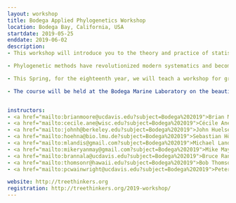 ```yaml
---
layout: workshop
title: Bodega Applied Phylogenetics Workshop
location: Bodega Bay, California, USA
startdate: 2019-05-25
enddate: 2019-06-02
description: 
- This workshop will introduce you to the theory and practice of statistical phylogenetics. You will be taught by faculty from world-class universities, all of whom are experts in the theory and practice that you will be taught. 

- Phylogenetic methods have revolutionized modern systematics and become indispensable tools in evolution, ecology and comparative biology, playing an increasingly important role in analyses of biological data at all levels of organization ranging from molecules to ecological communities. The estimation of phylogenetic trees is now a formalized statistical problem with general agreement on the central issues and questions. A nearly standard set of topics is now taught as part of the curriculum at many colleges and universities. On the other hand, application of phylogenetic methods to novel problems outside systematics is an area of special excitement, innovation, and controversy, and perspectives vary widely.

- This Spring, for the eighteenth year, we will teach a workshop for graduate students interested in applying phylogenetic methods to diverse topics in biology. The 8-day course is an intensive exploration of problems to which modern phylogenetic approaches are being applied and the most current statistical tools and methods that are used to solve those problems. We cover a wide range of topics in comparative statistical phylogenetics. The course starts with recent advances in phylogenetic inference, and then focuses on methods for making inferences from phylogenies.

- The course will be held at the Bodega Marine Laboratory on the beautiful Northern California coast, which has on-site housing. The course format will involve equal parts of lecture and hands-on software training with an emphasis on performing analyses using RevBayes: http://revbayes.github.io, with instruction in other inference software (MrBayes, BEAST, etc.) based on student interest. One afternoon during the week will be left free for field trips to local natural areas.


instructors:
- <a href="mailto:brianmoore@ucdavis.edu?subject=Bodega%202019">Brian Moore</a>
- <a href="mailto:cecile.ane@wisc.edu?subject=Bodega%202019">Cécile Ané</a>
- <a href="mailto:johnh@berkeley.edu?subject=Bodega%202019">John Huelsenbeck</a>
- <a href="mailto:hoehna@bio.lmu.de?subject=Bodega%202019">Sebastian Höhna</a>
- <a href="mailto:mlandis@gmail.com?subject=Bodega%202019">Michael Landis</a>
- <a href="mailto:mikeryanmay@gmail.com?subject=Bodega%202019">Mike May</a>
- <a href="mailto:brannala@ucdavis.edu?subject=Bodega%202019">Bruce Rannala</a>
- <a href="mailto:thomsonr@hawaii.edu?subject=Bodega%202019">Bob Thomson</a>
- <a href="mailto:pcwainwright@ucdavis.edu?subject=Bodega%202019">Peter Wainwright</a>

website: http://treethinkers.org
registration: http://treethinkers.org/2019-workshop/
---
```

